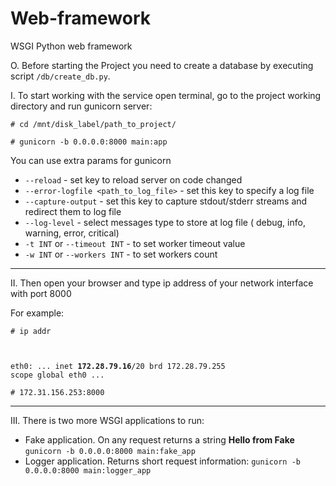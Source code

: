 # Web-framework
WSGI Python web framework

O. Before starting the Project you need to create a database by executing script <code>/db/create_db.py</code>.

I. To start working with the service open terminal, go to the project working directory and run gunicorn server:

<code># cd /mnt/disk_label/path_to_project/</code>

<code># gunicorn -b 0.0.0.0:8000 main:app</code>


You can use extra params for gunicorn
- <code>--reload</code> - set key to reload server on code changed
- <code>--error-logfile <path_to_log_file></code> - set this key to specify a log file
- <code>--capture-output</code> - set this key to capture stdout/stderr streams and redirect them to log file
- <code>--log-level</code> - select messages type to store at log file ( debug, info, warning, error, critical)
- <code>-t INT</code> or <code>--timeout INT</code> - to set worker timeout value
- <code>-w INT</code> or <code>--workers INT</code> - to set workers count

---
II. Then open your browser and type ip address of your network interface with port 8000

For example:

<code># ip addr

eth0:
   ...
    inet **172.28.79.16**/20 brd 172.28.79.255 scope global eth0
   ...
</code>

<code># 172.31.156.253:8000 </code>

---
III. There is two more WSGI applications to run:
- Fake application. On any request returns a string **Hello from Fake** 
<code>gunicorn -b 0.0.0.0:8000 main:fake_app</code>
- Logger application.  Returns short request information:
<code>gunicorn -b 0.0.0.0:8000 main:logger_app</code>